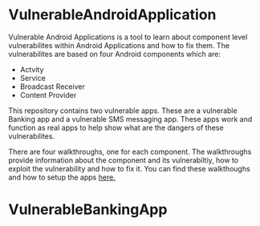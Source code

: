 # VulnerableAndroidApplication
Vulnerable Android Applications is a tool to learn about component level vulnerabilites within Android Applications and how to fix them. The vulnerabilites are based on four Android components which are:
* Actvity
* Service
* Broadcast Receiver
* Content Provider


This repository contains two vulnerable apps. These are a vulnerable Banking app and a vulnerable SMS messaging app. These apps work and function as real apps to help show what are the dangers of these vulnerabilites.


There are four walkthroughs, one for each component. The walkthroughs provide information about the component and its vulnerabiltiy, how to exploit the vulnerability and how to fix it. You can find these walkthoughs and how to setup the apps [here.](https://github.com/FraserGrandfield/VulnerableAndroidApplication/tree/main/Walkthroughs)
# VulnerableBankingApp
